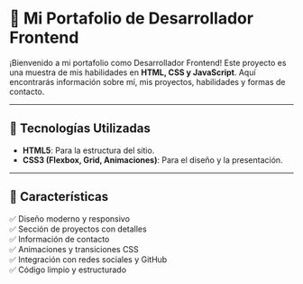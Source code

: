 # 📌 Mi Portafolio de Desarrollador Frontend

¡Bienvenido a mi portafolio como Desarrollador Frontend! Este proyecto es una muestra de mis habilidades en **HTML, CSS y JavaScript**. Aquí encontrarás información sobre mí, mis proyectos, habilidades y formas de contacto.

---

## 🚀 Tecnologías Utilizadas

- **HTML5**: Para la estructura del sitio.
- **CSS3 (Flexbox, Grid, Animaciones)**: Para el diseño y la presentación.

---

## 🚀 **Características**
✅ Diseño moderno y responsivo  
✅ Sección de proyectos con detalles  
✅ Información de contacto  
✅ Animaciones y transiciones CSS  
✅ Integración con redes sociales y GitHub  
✅ Código limpio y estructurado  
